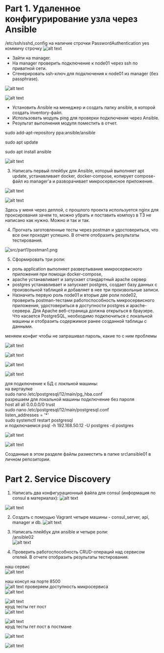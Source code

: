# Part 1. Удаленное конфигурирование узла через Ansible


/etc/ssh/sshd_config на наличие строчки PasswordAuthentication yes 
коммичу строчку
![alt text](part1/sshconfig.png)

* Зайти на manager.
* На manager проверить подключение к node01 через ssh по приватной сети.
* Сгенерировать ssh-ключ для подключения к node01 из manager (без passphrase).  


![alt text](part1/copyssh.png)  

![alt text](part1/sshnopass.png)  

* Установить Ansible на менеджер и создать папку ansible, в которой создать inventory-файл.
* Использовать модуль ping для проверки подключения через Ansible.
* Результат выполнения модуля поместить в отчет.   

sudo add-apt-repository ppa:ansible/ansible  

sudo apt update  

sudo apt install ansible  


![alt text](part1/PING.png)  


3. Написать первый плейбук для Ansible, который выполняет apt update, устанавливает docker, docker-compose, копирует compose-файл из manager'а и разворачивает микросервисное приложение.  

![alt text](part1/PLAYBOOK1.png)  

![alt text](part1/playbook1.png)

Здесь у меня через деплой, с прошлого проекта используется nginx для проксирования зачем то, можно убрать и поставить компоуз в ТЗ не написано как нужно. Можно и так и так.




4. Прогнать заготовленные тесты через postman и удостовериться, что все они проходят успешно. В отчете отобразить результаты тестирования.  

![src/part1/postman1.png  ](part1/postman1.png)




5. Сформировать три роли:



* роль application выполняет развертывание микросервисного приложения при помощи docker-compose,
* apache устанавливает и запускает стандартный apache сервер
* postgres устанавливает и запускает postgres, создает базу данных с произвольной таблицей и добавляет в нее три произвольные записи.
* Назначить первую роль node01 и вторые две роли node02, проверить postman-тестами работоспособность микросервисного приложения, удостовериться в доступности postgres и apache-сервера. Для Apache веб-страница должна открыться в браузере. Что касается PostgreSQL, необходимо подключиться с локальной машины и отобразить содержимое ранее созданной таблицы с данными.
  
меняем конфиг чтобы не запрашивал пароль, какие то с ним проблемы  


![alt text](part1/trustp1.png)  

![alt text](part1/psqltrust.png)  

![alt text](part1/apache.png)  

![alt text](part1/table.png)  

для подключение к БД с локльной машины:  
на виртаулке  
sudo nano /etc/postgresql/12/main/pg_hba.conf  
разрешаем для локальной машины подключение без пароля  
host    all             all             0.0.0.0/0               trust  
sudo nano /etc/postgresql/12/main/postgresql.conf   
listen_addresses = '*'  
sudo systemctl restart postgresql  
и подключаемся  psql -h 192.168.50.12 -U postgres -d postgres


![alt text](part1/fromlocal.png)

![alt text](part1/postmanlast.png)

Созданные в этом разделе файлы разместить в папке src\ansible01 в личном репозитории.


# Part 2. Service Discovery  


1. Написать два конфигурационный файла для consul (информация по consul в материалах):
![alt text](part2/cclient.png)  

![alt text](part2/consulserver.png)

2. Создать с помощью Vagrant четыре машины - consul_server, api, manager и db.
![alt text](part2/vagrant.png)

3. Написать плейбук для ansible и четыре роли:    
/ansible02  
![alt text](part2/playbookstart.png)  


4. Проверить работоспособность CRUD-операций над сервисом отелей. В отчете отобразить результаты тестирования.  

наш сервис  
![alt text](part2/hservice.png)  

наш консул на порте 8500  
![alt text](part2/consul.png) 
проверяем доступность микросервиса  
![alt text](part2/browser.png)  

![alt text](part2/testcurl.png)  
круд тесты гет пост  
![alt text](part2/crudGET.png)  

![alt text](part2/crudPOST.png)  
круд тесты гет пост  в постмане  


![alt text](part2/getafterpostPOSTMAN.png) 

![alt text](part2/POSTpostman.png)
